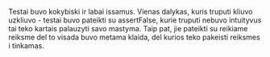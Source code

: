 Testai buvo kokybiski ir labai issamus. Vienas dalykas, kuris truputi kliuvo uzkliuvo - testai buvo pateikti su assertFalse, kurie truputi nebuvo intuityvus tai teko kartais palauzyti savo mastyma. Taip pat, jie pateikti su reikiame reiksme del to visada buvo metama klaida, del kurios teko pakeisti reiksmes i tinkamas.
